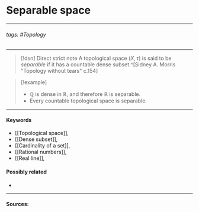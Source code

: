 # Separable space
***
###### tags: #Topology 
***
>[!dsn] Direct strict note
>A topological space $(X,\tau)$ is said to be *separable* if it has a countable dense subset.^[Sidney A. Morris "Topology without tears" c.154]

>[!example] 
>- $\mathbb{Q}$ is dense in $\mathbb{R}$, and therefore $\mathbb{R}$ is separable.
>- Every countable topological space is separable.
***
#### Keywords
- [[Topological space]],
- [[Dense subset]],
- [[Cardinality of a set]],
- [[Rational numbers]],
- [[Real line]],
#### Possibly related
- 
***
#### Sources:
